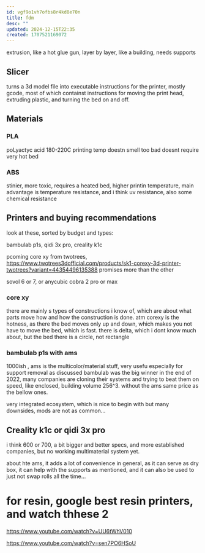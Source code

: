 ```yaml
---
id: vgf9o1vh7ofbs8r4kd8e70n
title: fdm
desc: ""
updated: 2024-12-15T22:35
created: 1707521169072
---
```

extrusion, like a hot glue gun, layer by layer, like a building, needs supports

## Slicer

turns a 3d model file into executable instructions for the printer, mostly gcode, most of which containst instructions for moving the print head, extruding plastic, and turning the bed on and off.

## Materials

### PLA

poLyactyc acid
180-220C printing temp
doestn smell too bad
doesnt require very hot bed

### ABS

stinier, more toxic, requires a heated bed, higher printin temperature, main advantage is temperature resistance, and i think uv resistance, also some chemical resistance

## Printers and buying recommendations

look at these, sorted by budget and types:

bambulab p1s, qidi 3x pro, creality k1c

pcoming core xy from twotrees,
<https://www.twotrees3dofficial.com/products/sk1-corexy-3d-printer-twotrees?variant=44354496135388>
promises more than the other 

sovol 6 or 7, or anycubic cobra 2 pro or max

### core xy

there are mainly s types of constructions i know of, which are about what parts move how and how the construction is done. atm corexy is the hotness, as there the bed moves only up and down, which makes you not have to move the bed, which is fast. 
there is delta, which i dont know much about, but the bed there is a circle, not rectangle

### bambulab p1s with ams

1000ish , ams is the multicolor/material stuff, very usefu especially for support removal as discussed
bambulab was the big winner in the end of 2022, many companies are cloning their systems and trying to beat them on speed, like
enclosed, building volume 256^3. without the ams same price as the bellow ones.

very integrated ecosystem, which is nice to begin with but many downsides, mods are not as common...

## Creality k1c or qidi 3x pro

i think 600 or 700, a bit bigger and better specs, and more established companies, but no working multimaterial system yet.   

about hte ams, it adds a lot of convenience in general, as it can serve as dry box, it can help with the supports as mentioned, and it can also be used to just not swap rolls all the time...

# for resin, google best resin printers, and watch thhese 2

<https://www.youtube.com/watch?v=UU6tWhV010>

<https://www.youtube.com/watch?v=sen7PO6HSoU>

